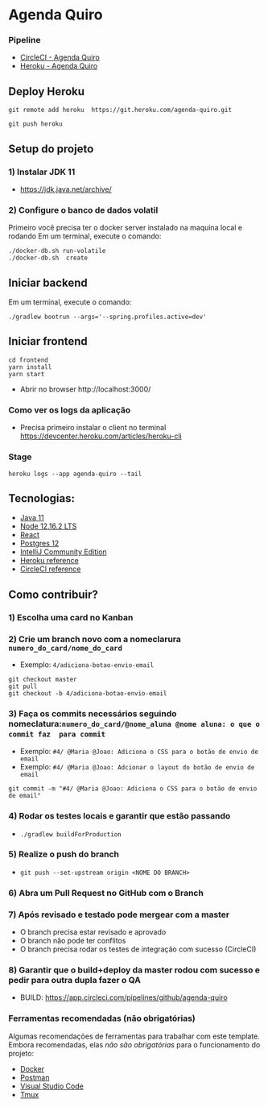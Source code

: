 # Agenda Quiro

### Pipeline

* [CircleCI - Agenda Quiro](https://app.circleci.com/pipelines/github/)
* [Heroku - Agenda Quiro](https://dashboard.heroku.com/apps/agenda-quiro:)

## Deploy Heroku

```shell script
git remote add heroku  https://git.heroku.com/agenda-quiro.git
```
```shell script
git push heroku
```

## Setup do projeto

### 1) Instalar JDK 11
- https://jdk.java.net/archive/

### 2) Configure o banco de dados volatil
Primeiro você precisa ter o docker server instalado na maquina local e rodando
Em um terminal, execute o comando:

```shell script
./docker-db.sh run-volatile
./docker-db.sh  create
```

## Iniciar backend

Em um terminal, execute o comando:

```shell script
./gradlew bootrun --args='--spring.profiles.active=dev'
```

## Iniciar frontend

```shell
cd frontend
yarn install
yarn start
```

- Abrir no browser http://localhost:3000/


### Como ver os logs da aplicação
- Precisa primeiro instalar o client no terminal https://devcenter.heroku.com/articles/heroku-cli

### Stage
```
heroku logs --app agenda-quiro --tail
```

## Tecnologias:
- [Java 11](https://www.oracle.com/java/technologies/javase-jdk11-downloads.html)
- [Node 12.16.2 LTS](https://nodejs.org/en/download/)
- [React](https://reactjs.org/docs/getting-started.html)
- [Postgres 12](https://www.postgresql.org/download/)
- [IntelliJ Community Edition](https://www.jetbrains.com/idea/download/)
- [Heroku reference](https://devcenter.heroku.com/categories/reference)
- [CircleCI reference](https://circleci.com/docs/2.0/getting-started/#section=getting-started)


## Como contribuir?

### 1) Escolha uma card no Kanban

### 2) Crie um branch novo com a nomeclarura ```numero_do_card/nome_do_card```
- Exemplo: ```4/adiciona-botao-envio-email```
```
git checkout master
git pull
git checkout -b 4/adiciona-botao-envio-email
```

### 3) Faça os commits necessários seguindo nomeclatura:```numero_do_card/@nome_aluna @nome aluna: o que o commit faz  para commit```&nbsp;
- Exemplo: ```#4/ @Maria @Joao: Adiciona o CSS para o botão de envio de email```
- Exemplo: ```#4/ @Maria @Joao: Adcionar o layout do botão de envio de email```
```
git commit -m "#4/ @Maria @Joao: Adiciona o CSS para o botão de envio de email"
```

### 4) Rodar os testes locais e garantir que estão passando

- ```./gradlew buildForProduction```

### 5) Realize o push do branch
- ```git push --set-upstream origin <NOME DO BRANCH>```

### 6) Abra um Pull Request no GitHub com o Branch

### 7) Após revisado e testado pode mergear com a master
- O branch precisa estar revisado e aprovado
- O branch não pode ter conflitos
- O branch precisa rodar os testes de integração com sucesso (CircleCI)

### 8) Garantir que o build+deploy da master rodou com sucesso e pedir para outra dupla fazer o QA
- BUILD: https://app.circleci.com/pipelines/github/agenda-quiro

###  Ferramentas recomendadas (não obrigatórias)

Algumas recomendações de ferramentas para trabalhar com este template. Embora recomendadas, elas *não são obrigatórias*
para o funcionamento do projeto:

  - [Docker](https://www.docker.com/get-started)
  - [Postman](https://www.postman.com/downloads/)
  - [Visual Studio Code](https://code.visualstudio.com/download)
  - [Tmux](https://github.com/tmux/tmux/wiki)

